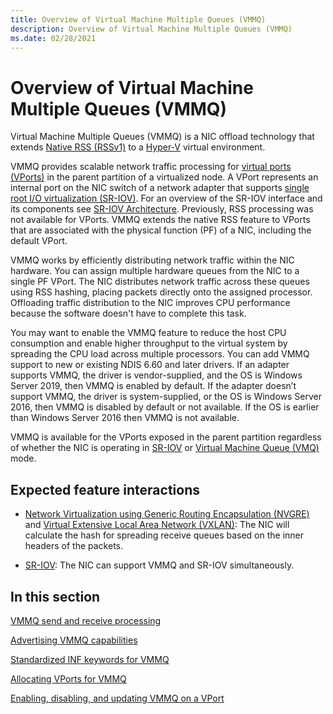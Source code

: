 ```yaml
---
title: Overview of Virtual Machine Multiple Queues (VMMQ)
description: Overview of Virtual Machine Multiple Queues (VMMQ)
ms.date: 02/28/2021
---
```


# Overview of Virtual Machine Multiple Queues (VMMQ)


Virtual Machine Multiple Queues (VMMQ) is a NIC offload technology that extends [Native RSS (RSSv1)](introduction-to-receive-side-scaling.md) to a [Hyper-V](overview-of-hyper-v.md) virtual environment.

VMMQ provides scalable network traffic processing for [virtual ports (VPorts)](virtual-ports--vports-.md) in the parent partition of a virtualized node. A VPort represents an internal port on the NIC switch of a network adapter that supports [single root I/O virtualization (SR-IOV)](overview-of-single-root-i-o-virtualization--sr-iov-.md). For an overview of the SR-IOV interface and its components see [SR-IOV Architecture](sr-iov-architecture.md). Previously, RSS processing was not available for VPorts. VMMQ extends the native RSS feature to VPorts that are associated with the physical function (PF) of a NIC, including the default VPort.

VMMQ works by efficiently distributing network traffic within the NIC hardware. You can assign multiple hardware queues from the NIC to a single PF VPort. The NIC distributes network traffic across these queues using RSS hashing, placing packets directly onto the assigned processor. Offloading traffic distribution to the NIC improves CPU performance because the software doesn't have to complete this task.

You may want to enable the VMMQ feature to reduce the host CPU consumption and enable higher throughput to the virtual system by spreading the CPU load across multiple processors. You can add VMMQ support to new or existing NDIS 6.60 and later drivers. If an adapter supports VMMQ, the driver is vendor-supplied, and the OS is Windows Server 2019, then VMMQ is enabled by default. If the adapter doesn’t support VMMQ, the driver is system-supplied, or the OS is Windows Server 2016, then VMMQ is disabled by default or not available. If the OS is earlier than Windows Server 2016 then VMMQ is not available.

VMMQ is available for the VPorts exposed in the parent partition regardless of whether the NIC is operating in [SR-IOV](overview-of-single-root-i-o-virtualization--sr-iov-.md) or [Virtual Machine Queue (VMQ)](virtual-machine-queue--vmq-.md) mode.



## Expected feature interactions

- [Network Virtualization using Generic Routing Encapsulation (NVGRE)](network-virtualization-using-generic-routing-encapsulation--nvgre--task-offload.md) and [Virtual Extensive Local Area Network (VXLAN)](/windows-server/networking/sdn/technologies/hyper-v-network-virtualization/whats-new-hyperv-network-virtualization-windows-server#VXLAN): The NIC will calculate the hash for spreading receive queues based on the inner headers of the packets.

- [SR-IOV](overview-of-single-root-i-o-virtualization--sr-iov-.md): The NIC can support VMMQ and SR-IOV simultaneously.

## In this section

[VMMQ send and receive processing](vmmq-send-and-receive-processing.md)

[Advertising VMMQ capabilities](advertising-vmmq-capabilities.md)

[Standardized INF keywords for VMMQ](standardized-inf-keywords-for-vmmq.md)

[Allocating VPorts for VMMQ](allocating-vports-for-vmmq.md)

[Enabling, disabling, and updating VMMQ on a VPort](updating-vmmq-on-a-vport.md)
